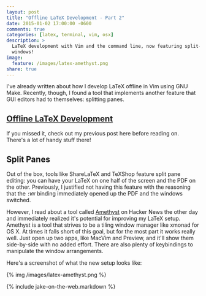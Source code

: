 ```yaml
---
layout: post
title: "Offline LaTeX Development - Part 2"
date: 2015-01-02 17:00:00 -0600
comments: true
categories: [latex, terminal, vim, osx]
description: >
  LaTeX development with Vim and the command line, now featuring split-pane
  windows!
image:
  feature: /images/latex-amethyst.png
share: true
---
```


I've already written about how I develop LaTeX offline in Vim using GNU Make.
Recently, though, I found a tool that implements another feature that GUI
editors had to themselves: splitting panes.

<!-- more -->

## [Offline LaTeX Development][part1]

If you missed it, check out my previous post here before reading on. There's a
lot of handy stuff there!

## Split Panes

Out of the box, tools like ShareLaTeX and TeXShop feature split pane editing:
you can have your LaTeX on one half of the screen and the PDF on the other.
Previously, I justified not having this feature with the reasoning that the
`:WV` binding immediately opened up the PDF and the windows switched.

However, I read about a tool called [Amethyst][amethyst] on Hacker News the
other day and immediately realized it's potential for improving my LaTeX setup.
Amethyst is a tool that strives to be a tiling window manager like xmonad for OS
X. At times it falls short of this goal, but for the most part it works really
well. Just open up two apps, like MacVim and Preview, and it'll show them
side-by-side with no added effort. There are also plenty of keybindings to
manipulate the window arrangements.

Here's a screenshot of what the new setup looks like:

{% img /images/latex-amethyst.png %}

{% include jake-on-the-web.markdown %}

[part1]: /2014/10/06/offline-latex-development/
[amethyst]: http://ianyh.com/amethyst/
